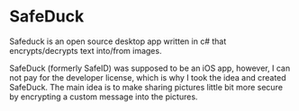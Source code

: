 # SafeDuck
Safeduck is an open source desktop app written in c# that encrypts/decrypts text into/from images.

SafeDuck (formerly SafeID) was supposed to be an iOS app, however, I can not pay for the developer license, which is why I took the idea and created SafeDuck. The main idea is to make sharing pictures little bit more secure by encrypting a custom message into the pictures. 
